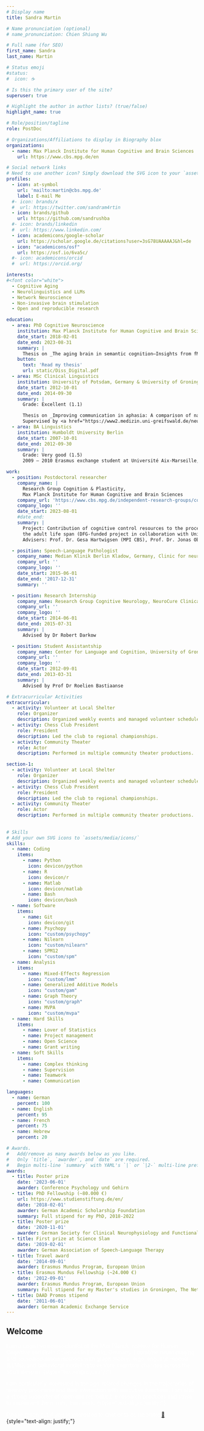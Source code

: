 ```yaml
---
# Display name
title: Sandra Martin

# Name pronunciation (optional)
# name_pronunciation: Chien Shiung Wu

# Full name (for SEO)
first_name: Sandra
last_name: Martin

# Status emoji
#status:
#  icon: ☕️

# Is this the primary user of the site?
superuser: true

# Highlight the author in author lists? (true/false)
highlight_name: true

# Role/position/tagline
role: PostDoc

# Organizations/Affiliations to display in Biography blox
organizations:
  - name: Max Planck Institute for Human Cognitive and Brain Sciences
    url: https://www.cbs.mpg.de/en

# Social network links
# Need to use another icon? Simply download the SVG icon to your `assets/media/icons/` folder.
profiles:
  - icon: at-symbol
    url: 'mailto:martin@cbs.mpg.de'
    label: E-mail Me
  #- icon: brands/x
  #  url: https://twitter.com/sandram4rtin
  - icon: brands/github
    url: https://github.com/sandrushba
  #- icon: brands/linkedin
  #  url: https://www.linkedin.com/
  - icon: academicons/google-scholar
    url: https://scholar.google.de/citations?user=3sG78UAAAAAJ&hl=de
  - icon: "academicons/osf"
    url: https://osf.io/6va5c/
  #- icon: academicons/orcid
  #  url: https://orcid.org/

interests:
#<font color="white">  
  - Cognitive Aging
  - Neurolinguistics and LLMs
  - Network Neuroscience
  - Non-invasive brain stimulation
  - Open and reproducible research

education:
  - area: PhD Cognitive Neuroscience
    institution: Max Planck Institute for Human Cognitive and Brain Sciences
    date_start: 2018-02-01
    date_end: 2023-08-31
    summary: |
      Thesis on _The aging brain in semantic cognition—Insights from fMRI and TMS_. Supervised by <a href="https://www.cbs.mpg.de/2038497/hartwigsen">Prof Dr Gesa Hartwigsen</a> and <a href="https://www.uniklinikum-leipzig.de/einrichtungen/neurologie/Freigegebene%20Dokumente/lebenslauf-saur-neurologie-uniklinikum-leipzig.pdf">Prof Dr Dorothee Saur</a>
    button:
      text: 'Read my thesis'
      url: static/Diss_Digital.pdf
  - area: MSc Clinical Linguistics
    institution: University of Potsdam, Germany & University of Groningen, The Netherlands
    date_start: 2012-10-01
    date_end: 2014-09-30
    summary: |
      Grade: Excellent (1.1)

      Thesis on _Improving communication in aphasia: A comparison of naming- and discourse-based treatment, both facilitated by transcranial direct current stimulation_. 
      Supervised by <a href="https://www2.medizin.uni-greifswald.de/neurolog/klinik/mitarbeiter/prof-dr-agnes-floeel/">Prof Dr Agnes Flöel</a> and <a href="https://www.uni-potsdam.de/en/ling/staff-list/frank-burchert">PD Dr Frank Burchert</a>
  - area: BA Linguistics
    institution: Humboldt University Berlin
    date_start: 2007-10-01
    date_end: 2012-09-30
    summary: |
      Grade: Very good (1.5)   
      2009 – 2010 Erasmus exchange student at Université Aix-Marseille, France

work:
  - position: Postdoctoral researcher
    company_name: |
      Research Group Cognition & Plasticity,  
      Max Planck Institute for Human Cognitive and Brain Sciences
    company_url: 'https://www.cbs.mpg.de/independent-research-groups/cognition-and-plasticity'
    company_logo: ''
    date_start: 2023-08-01
    #date_end: 
    summary: |
      Project: Contribution of cognitive control resources to the processing of language surprisal across
      the adult life span (DFG-funded project in collaboration with University of Lübeck)   
      Advisers: Prof. Dr. Gesa Hartwigsen (MPI CBS), Prof. Dr. Jonas Obleser (University of Lübeck)

  - position: Speech-Language Pathologist
    company_name: Median Klinik Berlin Kladow, Germany, Clinic for neurological rehabilitation
    company_url: ''
    company_logo: ''
    date_start: 2015-06-01
    date_end: '2017-12-31'
    summary: ''

  - position: Research Internship
    company_name: Research Group Cognitive Neurology, NeuroCure Clinical Research Center, Charité Berlin, Germany
    company_url: ''
    company_logo: ''
    date_start: 2014-06-01
    date_end: 2015-07-31
    summary: |
      Advised by Dr Robert Darkow

  - position: Student Assistantship
    company_name: Center for Language and Cognition, University of Groningen, The Netherlands
    company_url: ''
    company_logo: ''
    date_start: 2012-09-01
    date_end: 2013-03-31
    summary: |
      Advised by Prof Dr Roelien Bastiaanse

# Extracurricular Activities
extracurricular:
  - activity: Volunteer at Local Shelter
    role: Organizer
    description: Organized weekly events and managed volunteer schedules.
  - activity: Chess Club President
    role: President
    description: Led the club to regional championships.
  - activity: Community Theater
    role: Actor
    description: Performed in multiple community theater productions.

section-1:
  - activity: Volunteer at Local Shelter
    role: Organizer
    description: Organized weekly events and managed volunteer schedules.
  - activity: Chess Club President
    role: President
    description: Led the club to regional championships.
  - activity: Community Theater
    role: Actor
    description: Performed in multiple community theater productions.
  
 
# Skills
# Add your own SVG icons to `assets/media/icons/`
skills:
  - name: Coding
    items:
      - name: Python
        icon: devicon/python
      - name: R
        icon: devicon/r
      - name: Matlab
        icon: devicon/matlab
      - name: Bash
        icon: devicon/bash
  - name: Software
    items:
      - name: Git
        icon: devicon/git
      - name: Psychopy
        icon: "custom/psychopy"
      - name: Nilearn
        icon: "custom/nilearn"
      - name: SPM12
        icon: "custom/spm"
  - name: Analysis
    items:
      - name: Mixed-Effects Regression
        icon: "custom/lmm"
      - name: Generalized Additive Models
        icon: "custom/gam"
      - name: Graph Theory
        icon: "custom/graph"
      - name: MVPA
        icon: "custom/mvpa"
  - name: Hard Skills
    items:
      - name: Lover of Statistics
      - name: Project management
      - name: Open Science
      - name: Grant writing
  - name: Soft Skills
    items:
      - name: Complex thinking
      - name: Supervision
      - name: Teamwork
      - name: Communication

languages:
  - name: German
    percent: 100
  - name: English
    percent: 95
  - name: French
    percent: 75
  - name: Hebrew
    percent: 20

# Awards.
#   Add/remove as many awards below as you like.
#   Only `title`, `awarder`, and `date` are required.
#   Begin multi-line `summary` with YAML's `|` or `|2-` multi-line prefix and indent 2 spaces below.
awards:
  - title: Poster prize
    date: '2023-06-01'
    awarder: Conference Psychology und Gehirn
  - title: PhD Fellowship (~80.000 €)
    url: https://www.studienstiftung.de/en/
    date: '2018-02-01'
    awarder: German Academic Scholarship Foundation
    summary: Full stipend for my PhD, 2018-2022
  - title: Poster prize
    date: '2020-11-01'
    awarder: German Society for Clinical Neurophysiology and Functional Imaging
  - title: First prize at Science Slam
    date: '2019-02-01'
    awarder: German Association of Speech-Language Therapy
  - title: Travel award
    date: '2014-09-01'
    awarder: Erasmus Mundus Program, European Union
  - title: Erasmus Mundus Fellowship (~24.000 €)
    date: '2012-09-01'
    awarder: Erasmus Mundus Program, European Union
    summary: Full stipend for my Master's studies in Groningen, The Netherlands, and Potsdam, Germany
  - title: DAAD Promos stipend
    date: '2011-06-01'
    awarder: German Academic Exchange Service
---
```


## Welcome
<font color="white">I am a cognitive neuroscientist at the Max Planck Institute for Human Cognitive and Brain Sciences in Leipzig, Germany. I combine neuroimaging and neuromodulation methods with graph theory, large language models (LLMs), and behavioral modeling to explore cognitive changes across the adult lifespan.
{style="text-align: justify;"}  

I am particularly interested in the age-related changes in the trajectories of memory processes and their interaction with executive functions. I am also a strong supporter of open and reproducible research practices and strive to implement them in my own work.
{style="text-align: justify;"}

Please reach out if you're interested to chat or to collaborate! <a href= "mailto: martin@cbs.mpg.de">:postbox:</a></font>
{style="text-align: justify;"}
